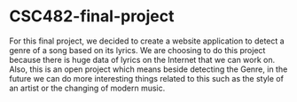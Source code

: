 # CSC482-final-project
For this final project, we decided to create a website application to detect a genre of a song based on its lyrics. We are choosing to do this project because there is huge data of lyrics on the Internet that we can work on. Also, this is an open project which means beside detecting the Genre, in the future we can do more interesting things related to this such as the style of an artist or the changing of modern music.
